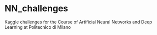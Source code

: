 # NN_challenges
Kaggle challenges for the Course of Artificial Neural Networks and Deep Learning at Politecnico di Milano
